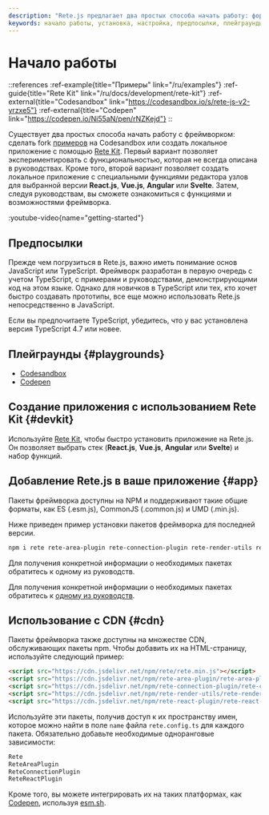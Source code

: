 ```yaml
---
description: "Rete.js предлагает два простых способа начать работу: форк наших примеров на Codesandbox или создание локального приложения с помощью Rete Kit. Следуйте нашим руководствам, чтобы ознакомиться с нашими функциями и возможностями"
keywords: начало работы, установка, настройка, предпосылки, плейграунды, форк, rete kit
---
```


# Начало работы

::references
:ref-example{title="Примеры" link="/ru/examples"}
:ref-guide{title="Rete Kit" link="/ru/docs/development/rete-kit"}
:ref-external{title="Codesandbox" link="https://codesandbox.io/s/rete-js-v2-yrzxe5"}
:ref-external{title="Codepen" link="https://codepen.io/Ni55aN/pen/rNZKejd"}
::

Существует два простых способа начать работу с фреймворком: сделать fork [примеров](/ru/examples) на Codesandbox или создать локальное приложение с помощью [Rete Kit](/ru/docs/development/rete-kit). Первый вариант позволяет экспериментировать с функциональностью, которая не всегда описана в руководствах. Кроме того, второй вариант позволяет создать локальное приложение с специальными функциями редактора узлов для выбранной версии **React.js**, **Vue.js**, **Angular** или **Svelte**. Затем, следуя руководствам, вы сможете ознакомиться с функциями и возможностями фреймворка.

:youtube-video{name="getting-started"}

## Предпосылки

Прежде чем погрузиться в Rete.js, важно иметь понимание основ JavaScript или TypeScript. Фреймворк разработан в первую очередь с учетом TypeScript, с примерами и руководствами, демонстрирующими код на этом языке. Однако для новичков в TypeScript или тех, кто хочет быстро создавать прототипы, все еще можно использовать Rete.js непосредственно в JavaScript.

Если вы предпочитаете TypeScript, убедитесь, что у вас установлена версия TypeScript 4.7 или новее.

## Плейграунды {#playgrounds}

- [Codesandbox](https://codesandbox.io/s/rete-js-v2-yrzxe5)
- [Codepen](https://codepen.io/Ni55aN/pen/rNZKejd)

## Создание приложения с использованием Rete Kit {#devkit}

Используйте [Rete Kit](/ru/docs/development/rete-kit), чтобы быстро установить приложение на Rete.js. Он позволяет выбрать стек (**React.js**, **Vue.js**, **Angular** или **Svelte**) и набор функций.

## Добавление Rete.js в ваше приложение {#app}

Пакеты фреймворка доступны на NPM и поддерживают такие общие форматы, как ES (.esm.js), CommonJS (.common.js) и UMD (.min.js).

Ниже приведен пример установки пакетов фреймворка для последней версии.

```bash
npm i rete rete-area-plugin rete-connection-plugin rete-render-utils rete-react-plugin react react-dom
```

Для получения конкретной информации о необходимых пакетах обратитесь к одному из руководств.

Для получения конкретной информации о необходимых пакетах обратитесь к [одному из руководств](/ru/docs/guides/basic).

## Использование с CDN {#cdn}

Пакеты фреймворка также доступны на множестве CDN, обслуживающих пакеты npm. Чтобы добавить их на HTML-страницу, используйте следующий пример:

```html
<script src="https://cdn.jsdelivr.net/npm/rete/rete.min.js"></script>
<script src="https://cdn.jsdelivr.net/npm/rete-area-plugin/rete-area-plugin.min.js"></script>
<script src="https://cdn.jsdelivr.net/npm/rete-connection-plugin/rete-connection-plugin.min.js"></script>
<script src="https://cdn.jsdelivr.net/npm/rete-render-utils/rete-render-utils.min.js"></script>
<script src="https://cdn.jsdelivr.net/npm/rete-react-plugin/rete-react-plugin.min.js"></script>
```

Используйте эти пакеты, получив доступ к их пространству имен, которое можно найти в поле `name` файла `rete.config.ts` для каждого пакета. Обязательно добавьте необходимые одноранговые зависимости:

```js
Rete
ReteAreaPlugin
ReteConnectionPlugin
ReteReactPlugin
```

Кроме того, вы можете интегрировать их на таких платформах, как [Codepen](https://codepen.io), используя [esm.sh](https://esm.sh).